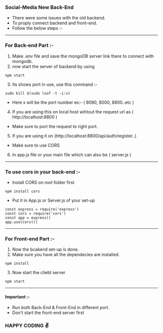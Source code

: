 ### Social-Media New Back-End

* There were some issues with the old backend.
* To proply connect backend and front-end.
* Follow the below steps :-

<hr>

### For Back-end Part :-

1. Make .env file and save the mongoDB server link there to connect with mongodb.
2. now start the server of backend by using 
```
npm start
```
3. Its shows port in use, use this command :-
```
sudo kill $(sudo lsof -t -i:x)
``` 
* Here x will be the port number ex:- ( 8080, 8000, 8800..etc ) 

4. If you are using this on local host wihtout the request url as ( http://localhost:8800 )
* Make sure to port the request to right port.

5. If you are using it on (http://localhost:8800/api/auth/register..)
* Make sure to use CORS


6. In app.js file or your main file which can also be ( server.js )

<hr>

### To use cors in your back-end :-

* Install CORS on root folder first
```
npm install cors
```

* Put it in App.js or Server.js of your set-up

```
const express = require('express')
const cors = require('cors')
const app = express()
app.use(cors())
```
<hr>


### For Front-end Part :-

1. Now the bcakend set-up is done.
2. Make sure you have all the dependecies are installed.
```
npm install
```
3. Now start the cliebt server
```
npm start
```

<hr>

#### Important :-

* Run both Back-End & Front-End in different port.
* Don't start the front-end server first  

### HAPPY CODING ✌️
